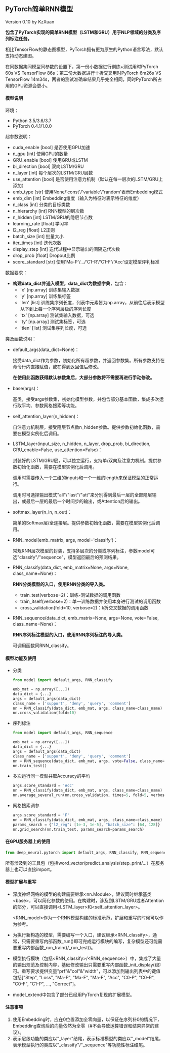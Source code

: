 ## PyTorch简单RNN模型

Version 0.10 by KzXuan

**包含了PyTorch实现的简单RNN模型（LSTM和GRU）用于NLP领域的分类及序列标注任务。**

相比TensorFlow的静态图模型，PyTorch拥有更为原生的Python语言写法，默认支持动态建图。

在同数据集同模型同参数的设置下，第一份小数据进行训练+测试用时PyTorch 60s VS TensorFlow 86s；第二份大数据进行十折交叉用时PyTorch 6m26s VS TensorFlow 14m34s，两者的测试准确率结果几乎完全相同，同时PyTorch所占用的GPU资源会更小。



#### 模型说明

环境：

* Python 3.5/3.6/3.7
* PyTorch 0.4.1/1.0.0

超参数说明：

- cuda_enable [bool]	是否使用GPU加速
- n_gpu [int]			使用GPU的数量
- GRU_enable [bool]	使用GRU或LSTM
- bi_direction [bool]	双向LSTM/GRU
- n_layer [int]			每个层次的LSTM/GRU层数
- use_attention [bool]	是否使用注意力机制（默认在每一层次的LSTM/GRU上添加）
- emb_type [str]		使用None/'const'/'variable'/'random'表示Embedding模式
- emb_dim [int]		Embedding维度（输入为特征时表示特征的维度）
- n_class [int]			分类的目标类数
- n_hierarchy [int]		RNN模型的层次数
- n_hidden [int]		LSTM/GRU的隐层节点数
- learning_rate [float]	学习率
- l2_reg [float]			L2正则
- batch_size [int]		批量大小
- iter_times [int]		迭代次数
- display_step [int]		迭代过程中显示输出的间隔迭代次数
- drop_prob [float]		Dropout比例
- score_standard [str]	使用'Ma-P'/.../‘C1-R'/‘C1-F'/'Acc'设定模型评判标准

数据要求：

- **构建data_dict并送入模型，data_dict为数据字典**，包含：
  - 'x' [np.array]		训练集输入数据
  - 'y' [np.array]		训练集标签
  - 'len' [list]		训练集序列长度，列表中元素皆为np.array，从前往后表示模型从下到上每一个序列层级的序列长度
  - 'tx' [np.array]	测试集输入数据，可选
  - 'ty' [np.array]	测试集标签，可选
  - 'tlen' [list]		测试集序列长度，可选

类及函数说明：

* default_args(data_dict=None)：

  接受data_dict作为参数，初始化所有超参数，并返回参数集。所有参数支持在命令行内直接赋值，或在得到返回值后修改。

  **在使用此函数获得默认参数集后，大部分参数将不需要再进行手动修改。**

* base(args)：

  基类，接受args参数集，初始化模型参数，并包含部分基本函数，集成多次运行取平均、参数网格搜索等功能。

* self_attention_layer(n_hidden)：

  自注意力机制层，接受隐层节点数n_hidden参数。提供参数初始化函数，需要在模型实例化后调用。

* LSTM_layer(input_size, n_hidden, n_layer, drop_prob, bi_direction, GRU_enable=False, use_attention=False)：

  封装好的LSTM/GRU层，可以独立运行，支持单/双向及注意力机制。提供参数初始化函数，需要在模型实例化后调用。

  调用时需要传入一个三维的inputs和一个一维的length来保证模型的正常运行。

  调用时可选择输出模式"all"/"last"/"att"来分别得到最后一层的全部隐层输出，或最后一层的最后一个时间步的输出，或Attention后的输出。

* softmax_layer(n_in, n_out)：

  简单的Softmax层/全连接层。提供参数初始化函数，需要在模型实例化后调用。

* RNN_model(emb_matrix, args, model='classify')：

  常规RNN层次模型的封装，支持多层次的分类或序列标注，参数model可选"classify"/"sequence"，模型返回最后的预测结果。

* RNN_classify(data_dict, emb_matrix=None, args=None, class_name=None)：

  **RNN分类模型的入口，使用RNN分类的导入类。**

  * train_test(verbose=2)：训练-测试数据的调用函数
  * train_itself(verbose=2)：单一训练数据并使用本身进行测试的调用函数
  * cross_validation(fold=10, verbose=2)：k折交叉数据的调用函数

* RNN_sequence(data_dict, emb_matrix=None, args=None, vote=False, class_name=None)：

  **RNN序列标注模型的入口，使用RNN序列标注的导入类。**

  可调用函数同RNN_classify。



#### 模型功能及使用

* 分类

  ```python
  from model import default_args, RNN_classify
  
  emb_mat = np.array([...])
  data_dict = {...}
  args = default_args(data_dict)
  class_name = ['support', 'deny', 'query', 'comment']
  nn = RNN_classify(data_dict, emb_mat, args, class_name=class_name)
  nn.cross_validation(fold=10)
  ```

* 序列标注

  ```python
  from model import default_args, RNN_sequence
  
  emb_mat = np.array([...])
  data_dict = {...}
  args = default_args(data_dict)
  class_name = ['support', 'deny', 'query', 'comment']
  nn = RNN_sequence(data_dict, emb_mat, args, vote=False, class_name=class_name)
  nn.train_test()
  ```

* 多次运行同一模型并取Accuracy的平均

  ```python
  args.score_standard = 'Acc'
  nn = RNN_classify(data_dict, emb_mat, args, class_name=class_name)
  nn.average_several_run(nn.cross_validation, times=5, fold=5, verbose=2)
  ```

* 网格搜索调参

  ```python
  args.score_standard = 'F'
  nn = RNN_classify(data_dict, emb_mat, args, class_name=class_name)
  params_search = {"l2_reg": [1e-3, 1e-5], "batch_size": [64, 128]}
  nn.grid_search(nn.train_test, params_search=params_search)
  ```



#### 在GPU服务器上的使用

```python
from deep_neural.pytorch import default_args, RNN_classify, RNN_sequence
```

所有涉及到的工具包（包括word_vector/predict_analysis/step_print/…）在服务器上也可以直接import。



#### 模型扩展与重写

- 深度神经网络的模型的构建需要继承\<nn.Module\>，建议同时继承基类\<base\>，可以简化参数的使用。在构建时，涉及到LSTM/GRU或者Attention的部分，可以直接调用\<LSTM_layer\>和\<self_attention_layer\>。

  \<RNN_model\>作为一个RNN模型构建的标准示范，扩展和重写的时候可以作为参考。

- 为执行新构造的模型，需要编写一个入口，建议继承\<RNN_classify\>，通常，只需要重写内部函数\_run()即可完成运行模块的编写，复杂模型还可能需要重写内部函数\_run_train()/\_run_test()。

- 模型执行模块（包括\<RNN_classify>/\<RNN_sequence>）中，集成了大量的输出规范及控制内容，基础修改输出只需要重写内部函数\_init_display()即可。重写要求提供变量"prf"&"col"&"width"，可以添加到输出列表中的键值包括["Step", "Loss", "Ma-P", "Ma-F", "Ma-F", "Acc", "C0-P", "C0-R", "C0-F", "C1-P", …, "Correct"]。

- model_extend中包含了部分已经用PyTorch复现的扩展模型。



#### 注意事项

1. 使用Embedding时，应在0位置添加全零向量，以保证在序列补0的情况下，Embedding查询后的向量依然为全零（#不会导致运算错误和结果异常的建议）。
2. 表示层级功能的类应以"\_layer"结尾，表示标准模型的类应以"\_model"结尾，表示模型执行的类应以"\_classify"/"\_sequence"等功能性标注结尾。

